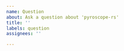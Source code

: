 ```yaml
---
name: Question
about: Ask a question about 'pyroscope-rs'
title: ''
labels: question
assignees: ''

---
```


